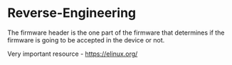 # Reverse-Engineering

The firmware header is the one part of the firmware that determines if the firmware is going to be accepted in the device or not.

Very important resource - https://elinux.org/
